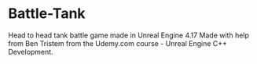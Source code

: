 # Battle-Tank
Head to head tank battle game made in Unreal Engine 4.17
Made with help from Ben Tristem from the Udemy.com course - Unreal Engine C++ Development.

